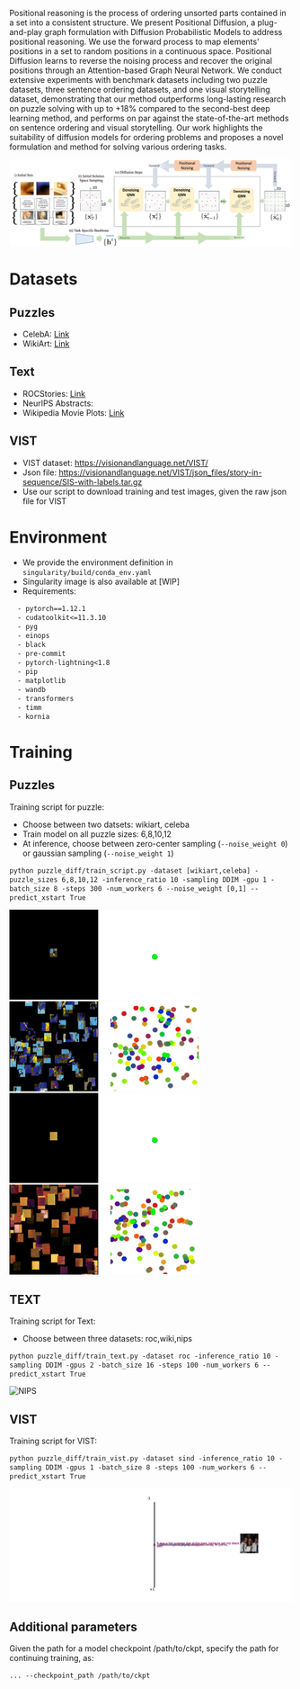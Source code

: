 Positional reasoning is the process of ordering unsorted parts contained in a
set into a consistent structure. We present Positional Diffusion, a
plug-and-play graph formulation with Diffusion Probabilistic Models to address
positional reasoning. We use the forward process to map elements’ positions in a
set to random positions in a continuous space. Positional Diffusion learns to
reverse the noising process and recover the original positions through an
Attention-based Graph Neural Network. We conduct extensive experiments with
benchmark datasets including two puzzle datasets, three sentence ordering
datasets, and one visual storytelling dataset, demonstrating that our method
outperforms long-lasting research on puzzle solving with up to +18% compared to
the second-best deep learning method, and performs on par against the
state-of-the-art methods on sentence ordering and visual storytelling. Our work
highlights the suitability of diffusion models for ordering problems and
proposes a novel formulation and method for solving various ordering tasks.

![Method](https://raw.githubusercontent.com/IIT-PAVIS/Positional_Diffusion/release/page/PosRes_Method.jpg)

# Datasets

## Puzzles

- CelebA: [Link](https://mmlab.ie.cuhk.edu.hk/projects/CelebA.html)
- WikiArt: [Link](https://paperswithcode.com/dataset/wikiart)

## Text

- ROCStories: [Link](https://cs.rochester.edu/nlp/rocstories/)
- NeurIPS Abstracts:
- Wikipedia Movie Plots: [Link](https://www.kaggle.com/datasets/jrobischon/wikipedia-movie-plots)

## VIST
- VIST dataset: https://visionandlanguage.net/VIST/
- Json file: https://visionandlanguage.net/VIST/json_files/story-in-sequence/SIS-with-labels.tar.gz
- Use our script to download training and test images, given the raw json file for VIST

# Environment
- We provide the environment definition in `singularity/build/conda_env.yaml`
- Singularity image is also available at [WIP]
- Requirements:
```
  - pytorch==1.12.1
  - cudatoolkit<=11.3.10
  - pyg
  - einops
  - black
  - pre-commit
  - pytorch-lightning<1.8
  - pip
  - matplotlib
  - wandb
  - transformers
  - timm
  - kornia
```

# Training

## Puzzles
Training script for puzzle:
- Choose between two datsets: wikiart, celeba
- Train model on all puzzle sizes: 6,8,10,12
- At inference, choose between zero-center sampling (`--noise_weight 0`) or gaussian sampling (`--noise_weight 1`)

```
python puzzle_diff/train_script.py -dataset [wikiart,celeba] -puzzle_sizes 6,8,10,12 -inference_ratio 10 -sampling DDIM -gpu 1 -batch_size 8 -steps 300 -num_workers 6 --noise_weight [0,1] --predict_xstart True
```

![PuzzleWikiArt](https://raw.githubusercontent.com/IIT-PAVIS/Positional_Diffusion/release/page/puzzles/wiki_12x12_0_0.gif)
![PuzzleWikiArt](https://raw.githubusercontent.com/IIT-PAVIS/Positional_Diffusion/release/page/puzzles/wiki_12x12_1_0.gif)
![PuzzleWikiArt](https://raw.githubusercontent.com/IIT-PAVIS/Positional_Diffusion/release/page/puzzles/wiki_12x12_0_1.gif)
![PuzzleWikiArt](https://raw.githubusercontent.com/IIT-PAVIS/Positional_Diffusion/release/page/puzzles/wiki_12x12_1_1.gif)

## TEXT
Training script for Text:
- Choose between three datasets: roc,wiki,nips

```
python puzzle_diff/train_text.py -dataset roc -inference_ratio 10 -sampling DDIM -gpus 2 -batch_size 16 -steps 100 -num_workers 6 --predict_xstart True
```

![NIPS](https://raw.githubusercontent.com/IIT-PAVIS/Positional_Diffusion/release/page/text/gif_nips_12.gif)

## VIST
Training script for VIST:
```
python puzzle_diff/train_vist.py -dataset sind -inference_ratio 10 -sampling DDIM -gpus 1 -batch_size 8 -steps 100 -num_workers 6 --predict_xstart True
```
![VIST](https://raw.githubusercontent.com/IIT-PAVIS/Positional_Diffusion/release/page/vist/gif_vist_1024.gif)


## Additional parameters
Given the path for a model checkpoint /path/to/ckpt, specify the path for continuing training, as:
```
... --checkpoint_path /path/to/ckpt
```
